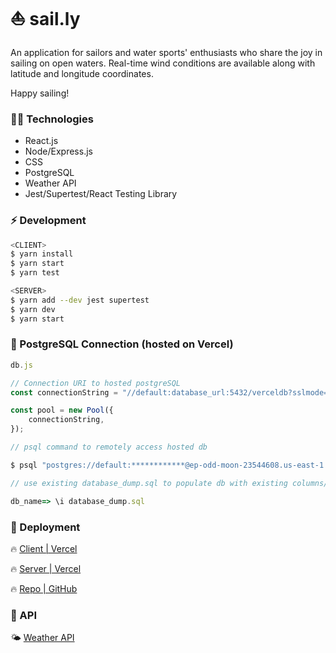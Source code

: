 # ⛵️ sail.ly

An application for sailors and water sports' enthusiasts who share the joy in sailing on open waters. Real-time wind conditions are available along with latitude and longitude coordinates. 

Happy sailing!

### 👨‍💻 Technologies
- React.js
- Node/Express.js
- CSS
- PostgreSQL
- Weather API
- Jest/Supertest/React Testing Library 

### ⚡ Development

```sh
<CLIENT>
$ yarn install 
$ yarn start 
$ yarn test

<SERVER>
$ yarn add --dev jest supertest 
$ yarn dev 
$ yarn start 
```

### 🚀 PostgreSQL Connection (hosted on Vercel)

```js
db.js 

// Connection URI to hosted postgreSQL
const connectionString = "//default:database_url:5432/verceldb?sslmode=require"

const pool = new Pool({
    connectionString, 
});
```

```js
// psql command to remotely access hosted db

$ psql "postgres://default:************@ep-odd-moon-23544608.us-east-1.aws.neon.tech:5432/verceldb?sslmode=require"
```

```js
// use existing database_dump.sql to populate db with existing columns/rows

db_name=> \i database_dump.sql 
``` 

### 🛫 Deployment

🔥 [Client | Vercel](https://sail-ly.vercel.app)

🔥 [Server | Vercel](https://sail-ly-server.vercel.app)

🔥 [Repo | GitHub](https://www.github.com/danveb/sail.ly)

### 🏡 API
🌤️ [Weather API](https://www.weatherapi.com/docs)
